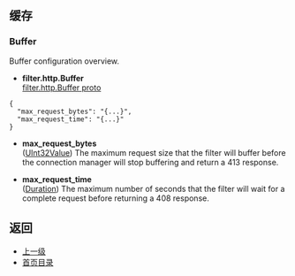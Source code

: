 ## 缓存

### Buffer
Buffer configuration overview.

- **filter.http.Buffer**</br>
[filter.http.Buffer proto]()

```
{
  "max_request_bytes": "{...}",
  "max_request_time": "{...}"
}
```
- **max_request_bytes**</br>
	([UInt32Value](https://developers.google.com/protocol-buffers/docs/reference/google.protobuf#uint32value)) The maximum request size that the filter will buffer before the connection manager will stop buffering and return a 413 response.

- **max_request_time**</br>
	([Duration](https://developers.google.com/protocol-buffers/docs/reference/google.protobuf#duration)) The maximum number of seconds that the filter will wait for a complete request before returning a 408 response.



## 返回
- [上一级](../HTTPfilters.md)
- [首页目录](../../../README.md)
